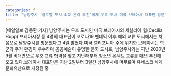 ```yaml
---
categories: f
title: "남양주시 ‘글로벌 도시 외교 본격 추진’국제 우호 도시 미국 브레아시 대표단 방문"
---
```

[매일일보 김동환 기자] 남양주시는 우호 도시인 미국 브레아시의 세실리아 헙(Cecilia Hupp) 브레아시장 등 4명의 대표단이 코로나19 팬데믹 이후 해외 교류 도시에서는 처음으로 남양주시를 방문했다고 4일 밝혔다.미국 캘리포니아 주에 위치한 브레아시는 학군과 주거 환경이 우수하며 공공예술이 유명한 문화 도시로, 남양주시와는 지난 2020년 9월 비대면으로 우호 교류 협약을 맺고 지난해부터 청소년 온택트 교류를 매년 추진해 오고 있다.브레아시 대표단은 지난 2일부터 3일간 남양주시에 머무르며 유네스코 세계문화유산으로 지정된 홍